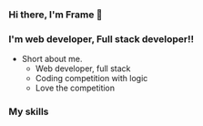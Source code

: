 ### Hi there, I'm Frame 👋

### I'm web developer, Full stack developer!!
- Short about me.
    - Web developer, full stack
    - Coding competition with logic
    - Love the competition

### My skills
